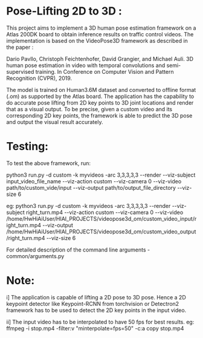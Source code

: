 # Pose-Lifting 2D to 3D :

This project aims to implement a 3D human pose estimation framework on a Atlas 200DK board to obtain inference results on traffic control videos. The implementation is based on the VideoPose3D framework as described in the paper : 

Dario Pavllo, Christoph Feichtenhofer, David Grangier, and Michael Auli. 3D human pose estimation in video with temporal convolutions and semi-supervised training. In Conference on Computer Vision and Pattern Recognition (CVPR), 2019.

The model is trained on Human3.6M dataset and converted to offline format (.om) as supported by the Atlas board. The application has the capability to do accurate pose lifting from 2D key points to 3D joint locations and render that as a visual output. To be precise, given a custom video and its corresponding 2D key points, the framework is able to predict the 3D pose and output the visual result accurately. 

# Testing:

To test the above framework, run:

python3 run.py -d custom -k myvideos -arc 3,3,3,3,3 --render --viz-subject input_video_file_name --viz-action custom --viz-camera 0 --viz-video path/to/custom_vide/input --viz-output path/to/output_file_directory --viz-size 6

eg: python3 run.py -d custom -k myvideos -arc 3,3,3,3,3 --render --viz-subject right_turn.mp4 --viz-action custom --viz-camera 0 --viz-video /home/HwHiAiUser/HIAI_PROJECTS/videopose3d_om/custom_video_input/right_turn.mp4 --viz-output /home/HwHiAiUser/HIAI_PROJECTS/videopose3d_om/custom_video_output/right_turn.mp4 --viz-size 6

For detailed description of the command line arguments - common/arguments.py 

# Note: 

i] The application is capable of lifting a 2D pose to 3D pose. Hence a 2D keypoint detector like Keypoint-RCNN from torchvision or Detectron2 framework has to be used to    detect the 2D key points in the input video. 
      
ii] The input video has to be interpolated to have 50 fps for best results. 
    eg: ffmpeg -i stop.mp4 -filter:v "minterpolate=fps=50" -c:a copy stop.mp4
 
